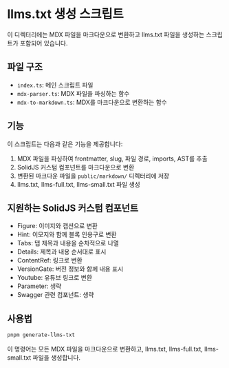 # llms.txt 생성 스크립트

이 디렉터리에는 MDX 파일을 마크다운으로 변환하고 llms.txt 파일을 생성하는 스크립트가 포함되어 있습니다.

## 파일 구조

- `index.ts`: 메인 스크립트 파일
- `mdx-parser.ts`: MDX 파일을 파싱하는 함수
- `mdx-to-markdown.ts`: MDX를 마크다운으로 변환하는 함수

## 기능

이 스크립트는 다음과 같은 기능을 제공합니다:

1. MDX 파일을 파싱하여 frontmatter, slug, 파일 경로, imports, AST를 추출
2. SolidJS 커스텀 컴포넌트를 마크다운으로 변환
3. 변환된 마크다운 파일을 `public/markdown/` 디렉터리에 저장
4. llms.txt, llms-full.txt, llms-small.txt 파일 생성

## 지원하는 SolidJS 커스텀 컴포넌트

- Figure: 이미지와 캡션으로 변환
- Hint: 이모지와 함께 블록 인용구로 변환
- Tabs: 탭 제목과 내용을 순차적으로 나열
- Details: 제목과 내용 순서대로 표시
- ContentRef: 링크로 변환
- VersionGate: 버전 정보와 함께 내용 표시
- Youtube: 유튜브 링크로 변환
- Parameter: 생략
- Swagger 관련 컴포넌트: 생략

## 사용법

```bash
pnpm generate-llms-txt
```

이 명령어는 모든 MDX 파일을 마크다운으로 변환하고, llms.txt, llms-full.txt, llms-small.txt 파일을 생성합니다. 
